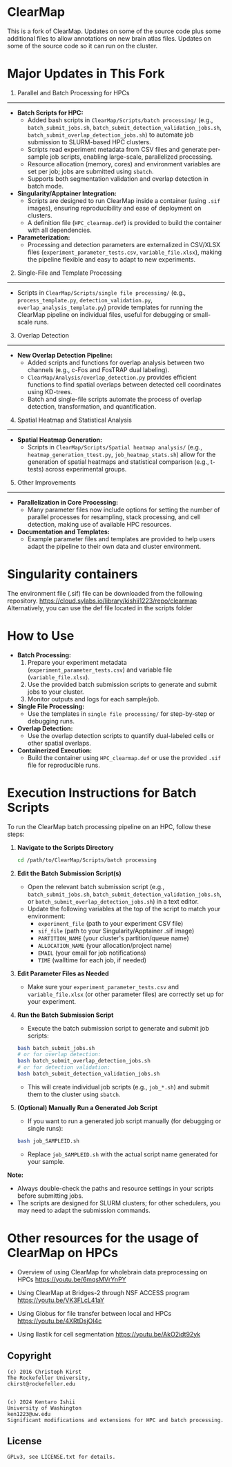 ClearMap
========

This is a fork of ClearMap.
Updates on some of the source code plus some additional files to allow annotations on new brain atlas files.
Updates on some of the source code so it can run on the cluster.



Major Updates in This Fork
=========================

1. Parallel and Batch Processing for HPCs
-----------------------------------------
- **Batch Scripts for HPC:**
  - Added bash scripts in `ClearMap/Scripts/batch processing/` (e.g., `batch_submit_jobs.sh`, `batch_submit_detection_validation_jobs.sh`, `batch_submit_overlap_detection_jobs.sh`) to automate job submission to SLURM-based HPC clusters.
  - Scripts read experiment metadata from CSV files and generate per-sample job scripts, enabling large-scale, parallelized processing.
  - Resource allocation (memory, cores) and environment variables are set per job; jobs are submitted using `sbatch`.
  - Supports both segmentation validation and overlap detection in batch mode.
- **Singularity/Apptainer Integration:**
  - Scripts are designed to run ClearMap inside a container (using `.sif` images), ensuring reproducibility and ease of deployment on clusters.
  - A definition file (`HPC_clearmap.def`) is provided to build the container with all dependencies.
- **Parameterization:**
  - Processing and detection parameters are externalized in CSV/XLSX files (`experiment_parameter_tests.csv`, `variable_file.xlsx`), making the pipeline flexible and easy to adapt to new experiments.

2. Single-File and Template Processing
--------------------------------------
- Scripts in `ClearMap/Scripts/single file processing/` (e.g., `process_template.py`, `detection_validation.py`, `overlap_analysis_template.py`) provide templates for running the ClearMap pipeline on individual files, useful for debugging or small-scale runs.

3. Overlap Detection
--------------------
- **New Overlap Detection Pipeline:**
  - Added scripts and functions for overlap analysis between two channels (e.g., c-Fos and FosTRAP dual labeling).
  - `ClearMap/Analysis/overlap_detection.py` provides efficient functions to find spatial overlaps between detected cell coordinates using KD-trees.
  - Batch and single-file scripts automate the process of overlap detection, transformation, and quantification.

4. Spatial Heatmap and Statistical Analysis
-------------------------------------------
- **Spatial Heatmap Generation:**
  - Scripts in `ClearMap/Scripts/Spatial heatmap analysis/` (e.g., `heatmap_generation_ttest.py`, `job_heatmap_stats.sh`) allow for the generation of spatial heatmaps and statistical comparison (e.g., t-tests) across experimental groups.

5. Other Improvements
---------------------
- **Parallelization in Core Processing:**
  - Many parameter files now include options for setting the number of parallel processes for resampling, stack processing, and cell detection, making use of available HPC resources.
- **Documentation and Templates:**
  - Example parameter files and templates are provided to help users adapt the pipeline to their own data and cluster environment.

Singularity containers
========
The environment file (.sif) file can be downloaded from the following repository.
https://cloud.sylabs.io/library/kishii1223/repo/clearmap
Alternatively, you can use the def file located in the scripts folder

How to Use
==========
- **Batch Processing:**
  1. Prepare your experiment metadata (`experiment_parameter_tests.csv`) and variable file (`variable_file.xlsx`).
  2. Use the provided batch submission scripts to generate and submit jobs to your cluster.
  3. Monitor outputs and logs for each sample/job.
- **Single File Processing:**
  - Use the templates in `single file processing/` for step-by-step or debugging runs.
- **Overlap Detection:**
  - Use the overlap detection scripts to quantify dual-labeled cells or other spatial overlaps.
- **Containerized Execution:**
  - Build the container using `HPC_clearmap.def` or use the provided `.sif` file for reproducible runs.

Execution Instructions for Batch Scripts
========================================

To run the ClearMap batch processing pipeline on an HPC, follow these steps:

1. **Navigate to the Scripts Directory**
   ```bash
   cd /path/to/ClearMap/Scripts/batch processing
   ```

2. **Edit the Batch Submission Script(s)**
   - Open the relevant batch submission script (e.g., `batch_submit_jobs.sh`, `batch_submit_detection_validation_jobs.sh`, or `batch_submit_overlap_detection_jobs.sh`) in a text editor.
   - Update the following variables at the top of the script to match your environment:
     - `experiment_file` (path to your experiment CSV file)
     - `sif_file` (path to your Singularity/Apptainer .sif image)
     - `PARTITION_NAME` (your cluster's partition/queue name)
     - `ALLOCATION_NAME` (your allocation/project name)
     - `EMAIL` (your email for job notifications)
     - `TIME` (walltime for each job, if needed)

3. **Edit Parameter Files as Needed**
   - Make sure your `experiment_parameter_tests.csv` and `variable_file.xlsx` (or other parameter files) are correctly set up for your experiment.

4. **Run the Batch Submission Script**
   - Execute the batch submission script to generate and submit job scripts:
   ```bash
   bash batch_submit_jobs.sh
   # or for overlap detection:
   bash batch_submit_overlap_detection_jobs.sh
   # or for detection validation:
   bash batch_submit_detection_validation_jobs.sh
   ```
   - This will create individual job scripts (e.g., `job_*.sh`) and submit them to the cluster using `sbatch`.

5. **(Optional) Manually Run a Generated Job Script**
   - If you want to run a generated job script manually (for debugging or single runs):
   ```bash
   bash job_SAMPLEID.sh
   ```
   - Replace `job_SAMPLEID.sh` with the actual script name generated for your sample.


**Note:**
- Always double-check the paths and resource settings in your scripts before submitting jobs.
- The scripts are designed for SLURM clusters; for other schedulers, you may need to adapt the submission commands.

Other resources for the usage of ClearMap on HPCs
========================================
- Overview of using ClearMap for wholebrain data preprocessing on HPCs
https://youtu.be/6mqsMVrYnPY

- Using ClearMap at Bridges-2 through NSF ACCESS program
https://youtu.be/VK3FLcL41aY

- Using Globus for file transfer between local and HPCs
https://youtu.be/4XRtDsjOI4c

- Using Ilastik for cell segmentation
https://youtu.be/AkO2idt92yk

Copyright
---------
    (c) 2016 Christoph Kirst
    The Rockefeller University, 
    ckirst@rockefeller.edu


    (c) 2024 Kentaro Ishii
    University of Washington
    ken1223@uw.edu
    Significant modifications and extensions for HPC and batch processing.
License
-------
    GPLv3, see LICENSE.txt for details.
